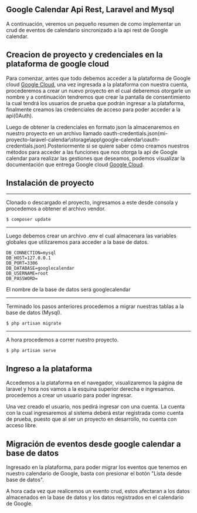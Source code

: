 ## Google Calendar Api Rest, Laravel and Mysql

A continuación, veremos un pequeño resumen de como implementar un crud de eventos de calendario sincronizado a la api rest de Google calendar.

## Creacion de proyecto y credenciales en la plataforma de google cloud

Para comenzar, antes que todo debemos acceder a la plataforma de Google cloud [Google Cloud](https://console.cloud.google.com), una vez ingresada a la plataforma con nuestra cuenta, procederemos a crear un nuevo proyecto en el cual deberemos otorgarle un nombre y a continuación tendremos que crear la pantalla de consentimiento la cual tendrá los usuarios de prueba que podrán ingresar a la plataforma, finalmente creamos las credenciales de acceso para poder acceder a la api(0Auth).

Luego de obtener la credenciales en formato json la almacenaremos en nuestro proyecto en un archivo llamado oauth-credentials.json(mi-proyecto-laravel-calendar\storage\app\google-calendar\oauth-credentials.json).Posteriormente si se quiere saber cómo creamos nuestros métodos para acceder a las funciones que nos otorga la api de Google calendar para realizar las gestiones que deseamos, podemos visualizar la documentación que entrega Google cloud [Google Cloud](https://developers.google.com/calendar/api/quickstart/php).

## Instalación de proyecto
***
Clonado o descargado el proyecto, ingresamos a este desde consola y procedemos a obtener el archivo vendor. 
```
$ composer update

```

***
Luego debemos crear un archivo .env el cual almacenara las variables globales que utilizaremos para acceder a la base de datos.
```
DB_CONNECTION=mysql
DB_HOST=127.0.0.1
DB_PORT=3306
DB_DATABASE=googlecalendar
DB_USERNAME=root
DB_PASSWORD=

```
El nombre de la base de datos será googlecalendar

***
Terminado los pasos anteriores procedemos a migrar nuestras tablas a la base de datos (Mysql). 
```
$ php artisan migrate

```

***
A hora procedemos a correr nuestro proyecto. 
```
$ php artisan serve

```
## Ingreso a la plataforma

Accedemos a la plataforma en el navegador, visualizaremos la página de laravel y hora nos vamos a la esquina superior derecha e ingresamos. procedemos a crear un usuario para poder ingresar.

Una vez creado el usuario, nos pedirá ingresar con una cuenta.
La cuenta con la cual ingresaremos al sistema deberá estar registrada como cuenta de prueba, puesto que al ser un proyecto en desarrollo, no cuenta con acceso libre.

## Migración de eventos desde google calendar a base de datos

Ingresado en la plataforma, para poder migrar los eventos que tenemos en nuestro calendario de Google, basta con presionar el botón "Lista desde base de datos".

A hora cada vez que realicemos un evento crud, estos afectaran a los datos almacenados en la base de datos y los datos registrados en el calendario de Google.
